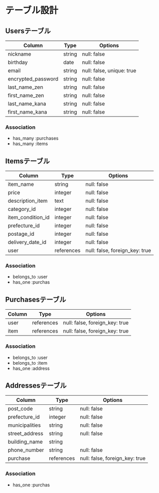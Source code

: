 # テーブル設計


## Usersテーブル

|Column             |Type       |Options                       |
|-------------------|-----------|------------------------------|
|nickname           |string     |null: false                   | ニックネーム
|birthday           |date       |null: false                   | 生年月日
|email              |string     |null: false, unique: true     | メールアドレス
|encrypted_password |string     |null: false                   | パスワード
|last_name_zen      |string     |null: false                   | 名前全角
|first_name_zen     |string     |null: false                   | 苗字全角
|last_name_kana     |string     |null: false                   | 名前カタカナ
|first_name_kana    |string     |null: false                   | 苗字カタカナ

### Association

- has_many :purchases
- has_many :items


## Itemsテーブル

|Column               |Type       |Options                       |
|---------------------|-----------|------------------------------|
|item_name            |string     |null: false                   | 商品名
|price                |integer    |null: false                   | 販売価格
|description_item     |text       |null: false                   | 商品説明
|category_id          |integer    |null: false                   | 商品のカテゴリー ah
|item_condition_id    |integer    |null: false                   | 商品の状態 ah
|prefecture_id        |integer    |null: false                   | 発送元(都道府県) ah
|postage_id           |integer    |null: false                   | 配送料 ah
|delivery_date_id     |integer    |null: false                   | 発送までの日数 ah
|user                 |references |null: false, foreign_key: true|
### Association

- belongs_to :user
- has_one :purchas


## Purchasesテーブル

|Column        |Type       |Options                       |
|--------------|-----------|------------------------------|
|user          |references |null: false, foreign_key: true| 誰が
|item          |references |null: false, foreign_key: true| どの商品を購入したか

### Association
- belongs_to :user
- belongs_to :item
- has_one :address


## Addressesテーブル

|Column          |Type       |Options                       |
|----------------|-----------|------------------------------|
|post_code       |string     |null: false                   | 郵便番号
|prefecture_id   |integer    |null: false                   | 都道府県 ah
|municipalities  |string     |null: false                   | 市区町村
|street_address  |string     |null: false                   | 住所
|building_name   |string     |                              | 建物名
|phone_number    |string     |null: false                   | 電話番号
|purchase         |references |null: false, foreign_key: true|

### Association
- has_one :purchas